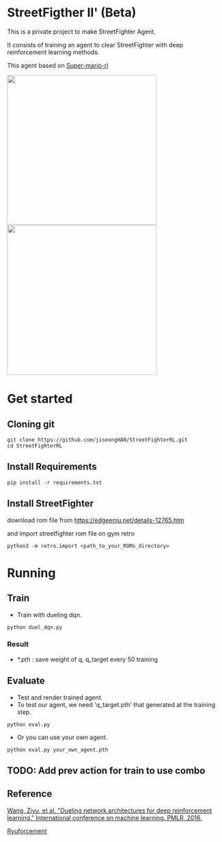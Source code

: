 # StreetFigther II' (Beta)

This is a private project to make StreetFighter Agent.

It consists of training an agent to clear StreetFighter with deep reinforcement learning methods.

This agent based on [Super-mario-rl](https://github.com/jiseongHAN/Super-Mario-RL.git)

<p float="center">
  <img src="asset/ex1.gif" width="350" />
  <img src="asset/ex2.gif" width="350" /> 
</p>

# Get started


## Cloning git

```
git clone https://github.com/jiseongHAN/StreetFighterRL.git
cd StreetFighterRL
```


## Install Requirements
```
pip install -r requirements.txt
```

## Install StreetFighter

download rom file from https://edgeemu.net/details-12765.htm

and import streetfighter rom file on gym retro
```
python3 -m retro.import <path_to_your_ROMs_directory>
```

# Running

## Train

* Train with dueling dqn.
```
python duel_dqn.py
```

### Result
* *.pth : save weight of q, q_target every 50 training


## Evaluate
* Test and render trained agent.
* To test our agent, we need 'q_target.pth' that generated at the training step.
```
python eval.py
```
* Or you can use your own agent.
```
python eval.py your_own_agent.pth
```


## TODO: Add prev action for train to use combo

## Reference
[Wang, Ziyu, et al. "Dueling network architectures for deep reinforcement learning." International conference on machine learning. PMLR, 2016.](https://arxiv.org/pdf/1511.06581.pdf)

[Ryuforcement](https://github.com/Camille-Gouneau/Ryuforcement)
